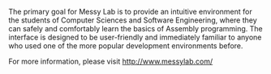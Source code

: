 The primary goal for Messy Lab is to provide an intuitive environment for the students of Computer Sciences and Software Engineering, where they can safely and comfortably learn the basics of Assembly programming. The interface is designed to be user-friendly and immediately familiar to anyone who used one of the more popular development environments before.

For more information, please visit http://www.messylab.com/